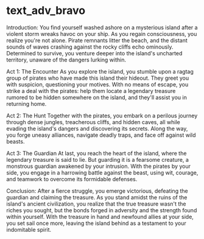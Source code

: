 # text_adv_bravo


Introduction:
You find yourself washed ashore on a mysterious island after a violent storm wreaks havoc on your ship. As you regain consciousness, you realize you're not alone. Pirate remnants litter the beach, and the distant sounds of waves crashing against the rocky cliffs echo ominously. Determined to survive, you venture deeper into the island's uncharted territory, unaware of the dangers lurking within.

Act 1: The Encounter
As you explore the island, you stumble upon a ragtag group of pirates who have made this island their hideout. They greet you with suspicion, questioning your motives. With no means of escape, you strike a deal with the pirates: help them locate a legendary treasure rumored to be hidden somewhere on the island, and they'll assist you in returning home.

Act 2: The Hunt
Together with the pirates, you embark on a perilous journey through dense jungles, treacherous cliffs, and hidden caves, all while evading the island's dangers and discovering its secrets. Along the way, you forge uneasy alliances, navigate deadly traps, and face off against wild beasts.

Act 3: The Guardian
At last, you reach the heart of the island, where the legendary treasure is said to lie. But guarding it is a fearsome creature, a monstrous guardian awakened by your intrusion. With the pirates by your side, you engage in a harrowing battle against the beast, using wit, courage, and teamwork to overcome its formidable defenses.

Conclusion:
After a fierce struggle, you emerge victorious, defeating the guardian and claiming the treasure. As you stand amidst the ruins of the island's ancient civilization, you realize that the true treasure wasn't the riches you sought, but the bonds forged in adversity and the strength found within yourself. With the treasure in hand and newfound allies at your side, you set sail once more, leaving the island behind as a testament to your indomitable spirit.